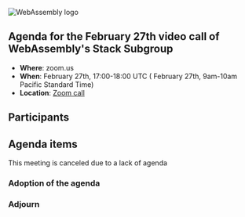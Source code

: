 ![WebAssembly logo](/images/WebAssembly.png)

## Agenda for the February 27th video call of WebAssembly's Stack Subgroup

- **Where**: zoom.us
- **When**:  February 27th, 17:00-18:00 UTC ( February 27th, 9am-10am Pacific Standard Time)
- **Location**: [Zoom call](https://zoom.us/j/91846860726?pwd=NVVNVmpvRVVFQkZTVzZ1dTFEcXgrdz09)


## Participants


## Agenda items

This meeting is canceled due to a lack of agenda

### Adoption of the agenda

### Adjourn


